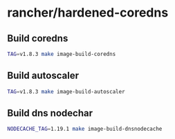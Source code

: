 # rancher/hardened-coredns

## Build coredns

```sh
TAG=v1.8.3 make image-build-coredns
```

## Build autoscaler

```sh
TAG=v1.8.3 make image-build-autoscaler
```

## Build dns nodechar

```sh
NODECACHE_TAG=1.19.1 make image-build-dnsnodecache
```
